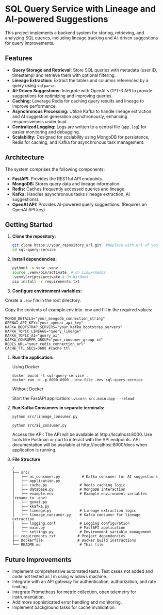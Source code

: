 # SQL Query Service with Lineage and AI-powered Suggestions

This project implements a backend system for storing, retrieving, and analyzing SQL queries, including lineage tracking and AI-driven suggestions for query improvements.

## Features

* **Query Storage and Retrieval:** Store SQL queries with metadata (user ID, timestamp) and retrieve them with optional filtering.
* **Lineage Extraction:**  Extract the tables and columns referenced by a query using `sqlparse`.
* **AI-Driven Suggestions:** Integrate with OpenAI's GPT-3 API to provide suggestions for optimizing and improving queries.
* **Caching:** Leverage Redis for caching query results and lineage to improve performance.
* **Asynchronous Processing:** Utilize Kafka to handle lineage extraction and AI suggestion generation asynchronously, enhancing responsiveness under load.
* **Centralized Logging:** Logs are written to a central file (`app.log`) for easier monitoring and debugging.
* **Scalability:** Designed for scalability using MongoDB for persistence, Redis for caching, and Kafka for asynchronous task management.

## Architecture

The system comprises the following components:

* **FastAPI:**  Provides the RESTful API endpoints.
* **MongoDB:** Stores query data and lineage information.
* **Redis:** Caches frequently accessed queries and lineage.
* **Kafka:**  Handles asynchronous tasks (lineage extraction, AI suggestions).
* **OpenAI API:** Provides AI-powered query suggestions.  (Requires an OpenAI API key)


## Getting Started

1. **Clone the repository:**

   ```bash
   git clone https://your_repository_url.git  #Replace with url of your repo
   cd sql-query-service
   ```

1. **Install dependencies:**
    ```bash
    python3 -m venv .venv
    source .venv/bin/activate  # On Linux/macOS
    .venv\Scripts\activate # On Windows
    pip install -r requirements.txt
    ```

1. **Configure environment variables:**

Create a `.env` file in the root directory.

Copy the contents of example.env into .env and fill in the required values:

    
    MONGO_DETAILS="your_mongodb_connection_string"
    OPENAI_API_KEY="your_openai_api_key"
    KAFKA_BOOTSTRAP_SERVERS="your_kafka_bootstrap_servers"
    KAFKA_TOPIC_LINEAGE="query_lineage"
    KAFKA_TOPIC_AI="query_ai"
    KAFKA_CONSUMER_GROUP="your_consumer_group_id"
    REDIS_URL="your_redis_connection_url"
    CACHE_TTL_SECS=3600 #cache ttl
    

1. **Run the application:**

    Using Docker
    ```
    docker build -t sql-query-service .
    docker run -d -p 8000:8000 --env-file .env sql-query-service
    ```
    Without Docker

    Start the FastAPI application: `uvicorn src.main:app --reload`

1. **Run Kafka Consumers in separate terminals:**
    ```bash
    python src/lineage_consumer.py

    python src/ai_consumer.py
    ```
    
    Access the API: The API will be available at http://localhost:8000. Use tools like Postman or curl to interact with the API endpoints. API documentation will be available at http://localhost:8000/docs when application is running.

1. **File Structure**
    ```
    /
    ├── src/
    │   ├── ai_consumer.py          # Kafka consumer for AI suggestions
    │   ├── application.py
    │   ├── cache.py               # Redis caching logic
    │   ├── database.py            # MongoDB interaction
    │   ├── example.env            # Example environment variables (rename to .env)
    │   ├── genai.py
    │   ├── kkafka.py
    │   ├── lineage.py             # Lineage extraction logic
    │   ├── lineage_consumer.py    # Kafka consumer for lineage extraction
    │   ├── logging.conf           # Logging configuration
    │   ├── main.py                # FastAPI application
    │   └── settings.py            # Environment variable management
    ├── requirements.txt          # Project dependencies
    ├── Dockerfile                # Docker build instructions
    └── README.md                  # This file
    ```

## Future Improvements
 - Implement comprehensive automated tests. Test cases not added and code not tested as I m using windows machine.
 - Integrate with an API gateway for authentication, authorization, and rate limiting.
 - Integrate Prometheus for metric collection, open telemetry for instrumentation.
 - Add more sophisticated error handling and monitoring.
 - Implement background tasks for cache invalidation.
